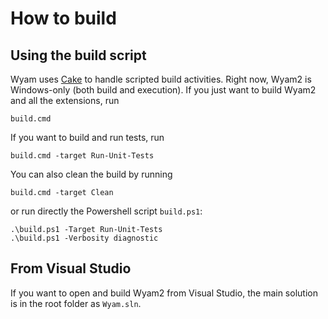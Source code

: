 # How to build

## Using the build script

Wyam uses [Cake](http://cakebuild.net/) to handle scripted build activities. Right now, Wyam2 is Windows-only (both build and execution). If you just want to build Wyam2 and all the extensions, run

```
build.cmd
``` 

If you want to build and run tests, run

```
build.cmd -target Run-Unit-Tests
```

You can also clean the build by running

```
build.cmd -target Clean
```

or run directly the Powershell script `build.ps1`:
```
.\build.ps1 -Target Run-Unit-Tests
.\build.ps1 -Verbosity diagnostic
```

## From Visual Studio

If you want to open and build Wyam2 from Visual Studio, the main solution is in the root folder as `Wyam.sln`.
